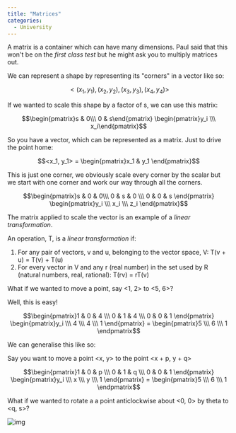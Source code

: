 ```yaml
---
title: "Matrices"
categories:
  - University
---
```


A matrix is a container which can have many dimensions. Paul said that this won't be on the *first class test* but he might ask you to multiply matrices out.

We can represent a shape by representing its "corners" in a vector like so:

$$ <(x_1, y_1), (x_2, y_2), (x_3, y_3), (x_4, y_4)>$$

If we wanted to scale this shape by a factor of s, we can use this matrix:

$$\begin{pmatrix}s & 0\\\ 0 & s\end{pmatrix} \begin{pmatrix}y_i \\\ x_i\end{pmatrix}$$

So you have a vector, which can be represented as a matrix. Just to drive the point home:

$$<x_1, y_1> = \begin{pmatrix}x_1 & y_1 \end{pmatrix}$$

This is just one corner, we obviously scale every corner by the scalar but we start with one corner and work our way through all the corners.

$$\begin{pmatrix}s & 0 & 0\\\ 0 & s & 0 \\\ 0 & 0 & s \end{pmatrix} \begin{pmatrix}y_i \\\ x_i \\\ z_i \end{pmatrix}$$

The matrix applied to scale the vector is an example of a *linear transformation*.

An operation, T, is a _*linear transformation*_ if:
1. For any pair of vectors, v and u, belonging to the vector space, V:
  T(v + u) = T(v) + T(u)
2. For every vector in V and any r (real number) in the set used by R (natural numbers, real, rational):
  T(rv) = rT(v)

What if we wanted to move a point, say <1, 2> to <5, 6>?

Well, this is easy!

$$\begin{pmatrix}1 & 0 & 4 \\\ 0 & 1 & 4 \\\ 0 & 0 & 1 \end{pmatrix} \begin{pmatrix}y_i \\\ 4 \\\ 4 \\\ 1 \end{pmatrix} = \begin{pmatrix}5 \\\ 6 \\\ 1 \endpmatrix$$

We can generalise this like so:

Say you want to move a point <x, y> to the point <x + p, y + q>

$$\begin{pmatrix}1 & 0 & p \\\ 0 & 1 & q \\\ 0 & 0 & 1 \end{pmatrix} \begin{pmatrix}y_i \\\ x \\\ y \\\ 1 \end{pmatrix} = \begin{pmatrix}5 \\\ 6 \\\ 1 \endpmatrix$$

What if we wanted to rotate a a point anticlockwise about <0, 0> by theta to <q, s>?

![img](https://screenshotscdn.firefoxusercontent.com/images/bd251a58-13a7-4055-beaa-013e0e474ba9.png)
